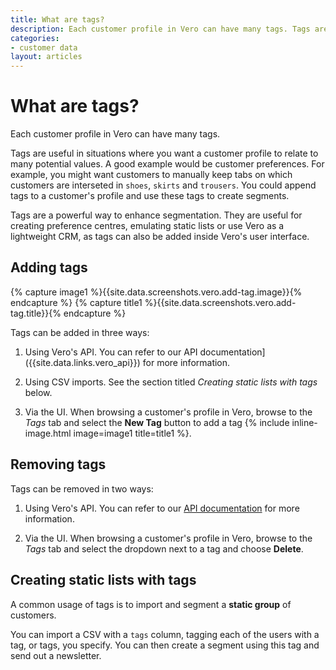 ```yaml
---
title: What are tags?
description: Each customer profile in Vero can have many tags. Tags are useful in situations where you want a customer profile to relate to many potential values.
categories:
- customer data
layout: articles
---
```


# What are tags?

Each customer profile in Vero can have many tags.

Tags are useful in situations where you want a customer profile to relate to many potential values. A good example would be customer preferences. For example, you might want customers to manually keep tabs on which customers are interseted in `shoes`, `skirts` and `trousers`. You could append tags to a customer's profile and use these tags to create segments.

Tags are a powerful way to enhance segmentation. They are useful for creating preference centres, emulating static lists or use Vero as a lightweight CRM, as tags can also be added inside Vero's user interface.

## Adding tags

{% capture image1 %}{{site.data.screenshots.vero.add-tag.image}}{% endcapture %}
{% capture title1 %}{{site.data.screenshots.vero.add-tag.title}}{% endcapture %}

Tags can be added in three ways:

1. Using Vero's API. You can refer to our API documentation]({{site.data.links.vero_api}}) for more information.

2. Using CSV imports. See the section titled *Creating static lists with tags* below.

3. Via the UI. When browsing a customer's profile in Vero, browse to the *Tags* tab and select the **New Tag** button to add a tag {% include inline-image.html image=image1 title=title1 %}.

## Removing tags

Tags can be removed in two ways:

1. Using Vero's API. You can refer to our [API documentation]({{site.data.links.vero_api}}) for more information.

2. Via the UI. When browsing a customer's profile in Vero, browse to the *Tags* tab and select the dropdown next to a tag and choose **Delete**.

## Creating static lists with tags

A common usage of tags is to import and segment a **static group** of customers.

You can import a CSV with a `tags` column, tagging each of the users with a tag, or tags, you specify. You can then create a segment using this tag and send out a newsletter.
